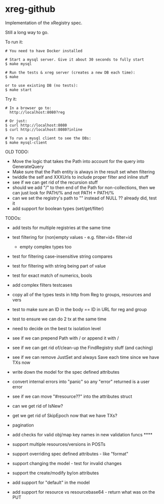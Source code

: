 # xreg-github

Implementation of the xRegistry spec.

Still a long way to go.

To run it:
```
# You need to have Docker installed

# Start a mysql server. Give it about 30 seconds to fully start
$ make mysql

# Run the tests & xreg server (creates a new DB each time):
$ make

or to use existing DB (no tests):
$ make start
```

Try it:
```
# In a browser go to:
  http://localhost:8080?reg

# Or just:
$ curl http://localhost:8080
$ curl http://localhost:8080?inline

# To run a mysql client to see the DBs:
$ make mysql-client
```

OLD TODO:
- Move the logic that takes the Path into account for the query into
  GenerateQuery
- Make sure that the Path entity is always in the result set when filtering
- twiddle the self and XXXUrls to include proper filter and inline stuff
- see if we can get rid of the recursion stuff
- should we add "/" to then end of the Path for non-collections, then
  we can just look for PATH/%  and not PATH + PATH/%
- can we set the registry's path to "" instead of NULL ?? already did, test it
- add support for boolean types (set/get/filter)

TODOs:
- add tests for multiple registries at the same time
- test filtering for (non)empty values - e.g. filter=id=  filter=id
  - empty complex types too
- test for filtering case-insensitive string compares
- test for filtering with string being part of value
- test for exact match of numerics, bools
- add complex filters testcases
- copy all of the types tests in http from Reg to groups, resources and vers
- test to make sure an ID in the body == ID in URL for reg and group
- test to ensure we can do 2 tx at the same time
- need to decide on the best tx isolation level

- see if we can prepend Path with / or append it with /
- see if we can get rid of/clean-up the FindRegistry stuff (and caching)
- see if we can remove JustSet and always Save each time since we have TXs now
- write down the model for the spec defined attributes
- convert internal errors into "panic" so any "error" returned is a user error
- see if we can move "#resource??" into the attributes struct
- can we get rid of IsNew?
- get we get rid of SkipEpoch now that we have TXs?

- pagination
- add checks for valid obj/map key names in new validation funcs ****
- support multiple resources/versions in POSTs
- support overriding spec defined attributes - like "format"
- support changing the model - test for invalid changes
- support the create/modify by/on attributes
- add support for "default" in the model
- add support for resource vs resourcebase64 - return what was on the PUT
